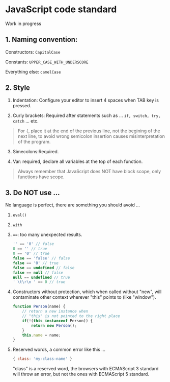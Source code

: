 # JavaScript code standard
Work in progress

## 1. Naming convention:

Constructors: ```CapitalCase```

Constants: ```UPPER_CASE_WITH_UNDERSCORE```

Everything else: ```camelCase```

## 2. Style

1. Indentation:
Configure your editor to insert 4 spaces when TAB key is pressed.

2. Curly brackets:
Required after statements such as ... ```if, switch, try, catch``` ... etc.
> For ```{```, place it at the end of the previous line, not the begining of the next line, to avoid wrong semicolon insertion causes misinterpretation of the program.

3. Simecolons:Required.

4. Var: required, declare all variables at the top of each function.
> Always remember that JavaScript does NOT have block scope, only functions have scope.


## 3. Do NOT use ...

No language is perfect, there are something you should avoid ...

1. ```eval()```
2. ```with```
3. ```==```: too many unexpected results.

    ```javascript
    '' == '0' // false
    0 == '' // true
    0 == '0' // true
    false == 'false' // false
    false == '0' // true
    false == undefined // false
    false == null // false
    null == undefined // true
    ' \t\r\n ' == 0 // true
    ```

4. Constructors without protection, which when called without "new", will contaminate other context wherever "this" points to (like "window").

    ```javascript
    function Person(name) {
        // return a new instance when
        // "this" is not pointed to the right place
        if(!(this instanceof Person)) {
            return new Person();
        }
        this.name = name;
    }
    ```

5. Reserved words, a common error like this ...

    ```javascript
    { class: 'my-class-name' }
    ```

    "class" is a reserved word, the browsers with ECMAScript 3 standard will throw an error, but not the ones with ECMAScript 5 standard.
